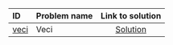 | ID | Problem name | Link to solution |
|:---|:---|:---:|
| [veci](https://open.kattis.com/problems/veci) | Veci | [Solution](https://github.com/versenyi98/kattis-solutions/tree/main/solutions/Veci)|
